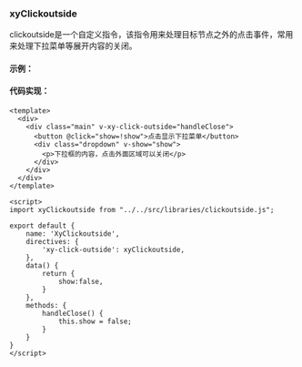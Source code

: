 
### xyClickoutside 

clickoutside是一个自定义指令，该指令用来处理目标节点之外的点击事件，常用来处理下拉菜单等展开内容的关闭。

#### 示例：

<xy-clickoutside />

#### 代码实现：
```vue
<template>
  <div>
    <div class="main" v-xy-click-outside="handleClose">
      <button @click="show=!show">点击显示下拉菜单</button>
      <div class="dropdown" v-show="show">
        <p>下拉框的内容，点击外面区域可以关闭</p>
      </div>
    </div>
  </div>    
</template>
    
<script>
import xyClickoutside from "../../src/libraries/clickoutside.js";

export default {
    name: 'XyClickoutside',
    directives: {
        'xy-click-outside': xyClickoutside,
    },
    data() {
        return {
            show:false,
        }
    },
    methods: {
        handleClose() {
            this.show = false;
        }
    }
}
</script>
```